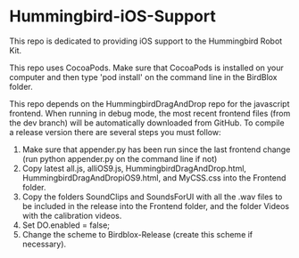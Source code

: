 # Hummingbird-iOS-Support

This repo is dedicated to providing iOS support to the Hummingbird Robot Kit.

This repo uses CocoaPods. Make sure that CocoaPods is installed on your computer and then type 'pod install' on the command line in the BirdBlox folder.

This repo depends on the HummingbirdDragAndDrop repo for the javascript frontend. When running in debug mode, the most recent frontend files (from the dev branch) will be automatically downloaded from GitHub. To compile a release version there are several steps you must follow:
1. Make sure that appender.py has been run since the last frontend change (run python appender.py on the command line if not)
2. Copy latest all.js, alliOS9.js, HummingbirdDragAndDrop.html, HummingbirdDragAndDropiOS9.html, and MyCSS.css into the Frontend folder. 
3. Copy the folders SoundClips and SoundsForUI with all the .wav files to be included in the release into the Frontend folder, and the folder Videos with the calibration videos.
4. Set DO.enabled = false;
5. Change the scheme to Birdblox-Release (create this scheme if necessary).

